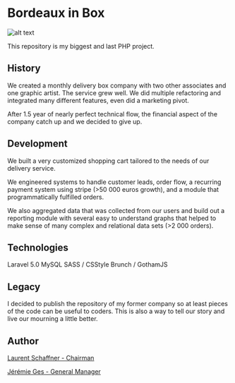 
# Bordeaux in Box

![alt text](http://www.lessecretsdeclaire.fr/img/cms/BdxInBox1.jpg "Bordeaux in Box")

This repository is my biggest and last PHP project.

## History

We created a monthly delivery box company with two other associates and one graphic artist. The service grew well. We did multiple refactoring and integrated many different features, even did a marketing pivot.

After 1.5 year of nearly perfect technical flow, the financial aspect of the company catch up and we decided to give up.

## Development

We built a very customized shopping cart tailored to the needs of our delivery service.

We engineered systems to handle customer leads, order flow, a recurring payment system using stripe (>50 000 euros growth), and a module that programmatically fulfilled orders.

We also aggregated data that was collected from our users and build out a reporting module with several easy to understand graphs that helped to make sense of many complex and relational data sets (>2 000 orders).

## Technologies

Laravel 5.0
MySQL
SASS / CSStyle
Brunch / GothamJS

## Legacy

I decided to publish the repository of my former company so at least pieces of the code can be useful to coders. This is also a way to tell our story and live our mourning a little better.

## Author

[Laurent Schaffner - Chairman](http://www.laurentschaffner.com)

[Jérémie Ges - General Manager](http://gesjeremie.io)
